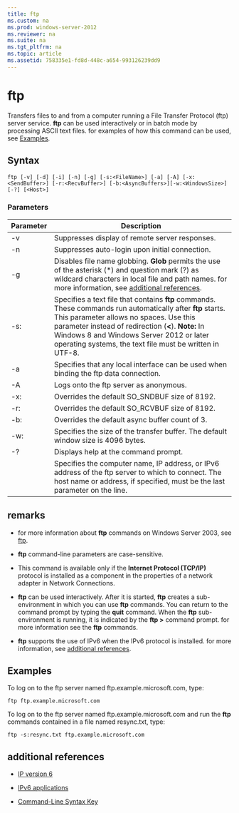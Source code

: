 ```yaml
---
title: ftp
ms.custom: na
ms.prod: windows-server-2012
ms.reviewer: na
ms.suite: na
ms.tgt_pltfrm: na
ms.topic: article
ms.assetid: 758335e1-fd8d-448c-a654-993126239dd9
---
```

# ftp
Transfers files to and from a computer running a File Transfer Protocol \(ftp\) server service. **ftp** can be used interactively or in batch mode by processing ASCII text files. for examples of how this command can be used, see [Examples](assetId:///c6d43992-8243-4f0a-8605-3152c8a8fe9a#BKMK_Examples).

## Syntax

```
ftp [-v] [-d] [-i] [-n] [-g] [-s:<FileName>] [-a] [-A] [-x:<SendBuffer>] [-r:<RecvBuffer>] [-b:<AsyncBuffers>][-w:<WindowsSize>]  [-?] [<Host>]
```

### Parameters

|Parameter|Description|
|-------------|---------------|
|\-v|Suppresses display of remote server responses.|
|\-n|Suppresses auto\-login upon initial connection.|
|\-g|Disables file name globbing.  **Glob** permits the use of the asterisk \(\*\) and question mark \(?\) as wildcard characters in local file and path names. for more information, see [additional references](ftp.md#BKMK_additionalRef).|
|\-s:<FileName>|Specifies a text file that contains **ftp** commands. These commands run automatically after **ftp** starts. This parameter allows no spaces. Use this parameter instead of redirection \(**<**\). **Note:** In Windows 8 and  Windows Server 2012  or later operating systems, the text file must be written in UTF\-8.|
|\-a|Specifies that any local interface can be used when binding the ftp data connection.|
|\-A|Logs onto the ftp server as anonymous.|
|\-x:<SendBuffer>|Overrides the default SO\_SNDBUF size of 8192.|
|\-r:<RecvBuffer>|Overrides the default SO\_RCVBUF size of 8192.|
|\-b:<AsyncBuffers>|Overrides the default async buffer count of 3.|
|\-w:<WindowsSize>|Specifies the size of the transfer buffer. The default window size is 4096 bytes.|
|\-?|Displays help at the command prompt.|
|<host>|Specifies the computer name, IP address, or IPv6 address of the ftp server to which to connect. The host name or address, if specified, must be the last parameter on the line.|

## remarks

-   for more information about **ftp** commands on Windows Server 2003, see [ftp](https://technet.microsoft.com/library/cc756013(v=ws.10).aspx).

-   **ftp** command\-line parameters are case\-sensitive.

-   This command is available only if the **Internet Protocol \(TCP\/IP\)** protocol is installed as a component in the properties of a network adapter in Network Connections.

-   **ftp** can be used interactively. After it is started, **ftp** creates a sub\-environment in which you can use **ftp** commands. You can return to the command prompt by typing the **quit** command. When the **ftp** sub\-environment is running, it is indicated by the **ftp >** command prompt. for more information see the **ftp** commands.

-   **ftp** supports the use of IPv6 when the IPv6 protocol is installed. for more information, see [additional references](ftp.md#BKMK_additionalRef).

## <a name="BKMK_Examples"></a>Examples
To log on to the ftp server named ftp.example.microsoft.com, type:

```
ftp ftp.example.microsoft.com
```

To log on to the ftp server named ftp.example.microsoft.com and run the **ftp** commands contained in a file named resync.txt, type:

```
ftp -s:resync.txt ftp.example.microsoft.com
```

## <a name="BKMK_additionalRef"></a>additional references

-   [IP version 6](https://technet.microsoft.com/library/cc738636(v=ws.10).aspx)

-   [IPv6 applications](https://technet.microsoft.com/library/cc782509(v=ws.10).aspx)

-   [Command-Line Syntax Key](commandline-syntax-key.md)


